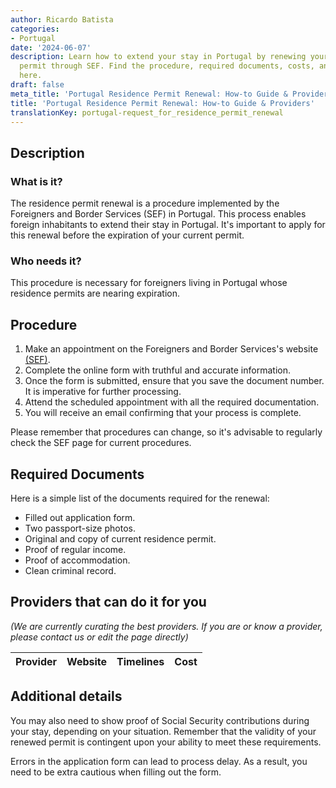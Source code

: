 ```yaml
---
author: Ricardo Batista
categories:
- Portugal
date: '2024-06-07'
description: Learn how to extend your stay in Portugal by renewing your residence
  permit through SEF. Find the procedure, required documents, costs, and timelines
  here.
draft: false
meta_title: 'Portugal Residence Permit Renewal: How-to Guide & Providers'
title: 'Portugal Residence Permit Renewal: How-to Guide & Providers'
translationKey: portugal-request_for_residence_permit_renewal
---
```



## Description

### What is it?
The residence permit renewal is a procedure implemented by the Foreigners and Border Services (SEF) in Portugal. This process enables foreign inhabitants to extend their stay in Portugal. It's important to apply for this renewal before the expiration of your current permit.

### Who needs it?
This procedure is necessary for foreigners living in Portugal whose residence permits are nearing expiration. 

## Procedure

1. Make an appointment on the Foreigners and Border Services's website [(SEF)](https://www.sef.pt/).
2. Complete the online form with truthful and accurate information.
3. Once the form is submitted, ensure that you save the document number. It is imperative for further processing.
4. Attend the scheduled appointment with all the required documentation.
5. You will receive an email confirming that your process is complete.

Please remember that procedures can change, so it's advisable to regularly check the SEF page for current procedures.

## Required Documents

Here is a simple list of the documents required for the renewal:

- Filled out application form.
- Two passport-size photos.
- Original and copy of current residence permit.
- Proof of regular income.
- Proof of accommodation.
- Clean criminal record.

## Providers that can do it for you

_(We are currently curating the best providers. If you are or know a provider, please contact us or edit the page directly)_

| Provider        |     Website     |     Timelines    |       Cost      |
| --------------- | --------------- |  :-------------: | :-------------: |

## Additional details

You may also need to show proof of Social Security contributions during your stay, depending on your situation. Remember that the validity of your renewed permit is contingent upon your ability to meet these requirements.  

Errors in the application form can lead to process delay. As a result, you need to be extra cautious when filling out the form.